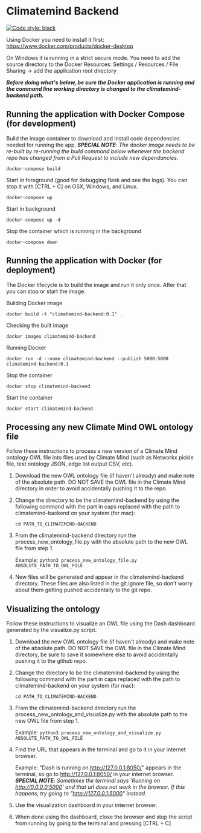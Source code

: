 # Climatemind Backend

[![Code style: black](https://img.shields.io/badge/code%20style-black-000000.svg)](https://github.com/psf/black)

Using Docker you need to install it first: https://www.docker.com/products/docker-desktop

On Windows it is running in a strict secure mode. You need to add the source directory to the Docker Resources: Settings / Resources / File Sharing -> add the application root directory

***Before doing what's below, be sure the Docker application is running and the command line working directory is changed to the climatemind-backend path.***

## Running the application with Docker Compose (for development)

Build the image container to download and install code dependencies needed for running the app. **_SPECIAL NOTE_**: _The docker image needs to be re-built by re-running the build command below whenever the backend repo has changed from a Pull Request to include new dependancies._

    docker-compose build

Start in foreground (good for debugging flask and see the logs). You can stop it with [CTRL + C] on OSX, Windows, and Linux.

    docker-compose up

Start in background

    docker-compose up -d

Stop the container which is running in the background

    docker-compose down

## Running the application with Docker (for deployment)

The Docker lifecycle is to build the image and run it only once. After that you can stop or start the image.

Building Docker image

    docker build -t "climatemind-backend:0.1" .

Checking the built image

    docker images climatemind-backend

Running Docker

    docker run -d --name climatemind-backend --publish 5000:5000 climatemind-backend:0.1

Stop the container

    docker stop climatemind-backend

Start the container

    docker start climatemind-backend


## Processing any new Climate Mind OWL ontology file

Follow these instructions to process a new version of a Climate Mind ontology OWL file into files used by Climate Mind (such as Networkx pickle file, test ontology JSON, edge list output CSV, etc).

1. Download the new OWL ontology file (if haven't already) and make note of the absolute path. DO NOT SAVE the OWL file in the Climate Mind directory in order to avoid accidentally pushing it to the repo.

2. Change the directory to be the climatemind-backend by using the following command with the part in caps replaced with the path to climatemind-backend on your system (for mac):

    `cd PATH_TO_CLIMATEMIND-BACKEND`

3. From the climatemind-backend directory run the process_new_ontology_file.py with the absolute path to the new OWL file from step 1.

    Example: `python3 process_new_ontology_file.py ABSOLUTE_PATH_TO_OWL_FILE`

4. New files will be generated and appear in the climatemind-backend directory. These files are also listed in the git.ignore file, so don't worry about them getting pushed accidentally to the git repo.


## Visualizing the ontology

Follow these instructions to visualize an OWL file using the Dash dashboard generated by the visualize.py script.

1. Download the new OWL ontology file (if haven't already) and make note of the absolute path. DO NOT SAVE the OWL file in the Climate Mind directory, be sure to save it somewhere else to avoid accidentally pushing it to the github repo.

2. Change the directory to be the climatemind-backend by using the following command with the part in caps replaced with the path to climatemind-backend on your system (for mac):

    `cd PATH_TO_CLIMATEMIND-BACKEND`

3. From the climatemind-backend directory run the process_new_ontology_and_visualize.py with the absolute path to the new OWL file from step 1.

    Example: `python3 process_new_ontology_and_visualize.py ABSOLUTE_PATH_TO_OWL_FILE`

4. Find the URL that appears in the terminal and go to it in your internet browser.

    Example: "Dash is running on http://127.0.0.1:8050/" appears in the terminal, so go to http://127.0.0.1:8050/ in your internet browser.
    **_SPECIAL NOTE_**: _Sometimes the terminal says 'Running on http://0.0.0.0:5000' and that url does not work in the browser. If this happens, try going to "http://127.0.0.1:5000" instead._

5. Use the visualization dashboard in your internet browser.

6. When done using the dashboard, close the browser and stop the script from running by going to the terminal and pressing [CTRL + C]
